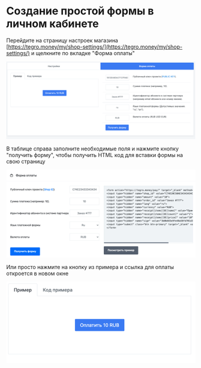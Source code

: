# Создание простой формы в личном кабинете

Перейдите на страницу настроек магазина [https://tegro.money/my/shop-settings/](https://tegro.money/my/shop-settings/) и щелкните по вкладке "Форма оплаты"

![](<../../.gitbook/assets/image (56).png>)

В таблице справа заполните необходимые поля и нажмите кнопку "получить форму", чтобы получить HTML код для вставки формы на свою страницу

![](<../../.gitbook/assets/image (51).png>)

Или просто нажмите на кнопку из примера и ссылка для оплаты откроется в новом окне

![](<../../.gitbook/assets/image (72).png>)
